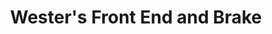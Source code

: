 ---
title: "Wester's Front End and Brake"
url: /louisburg/westers-front-end-and-brake/
shop: Autowerkstatt
---